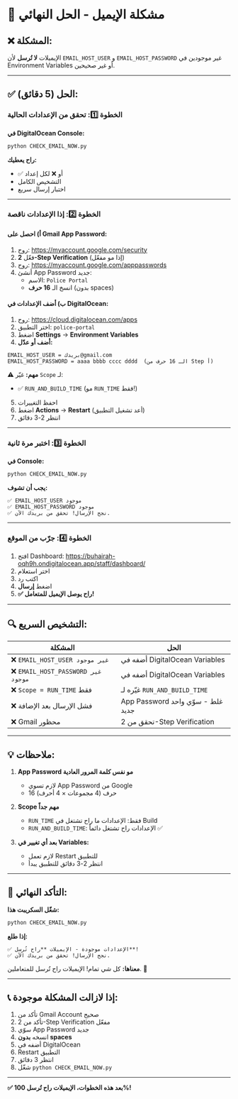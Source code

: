 # 🚨 مشكلة الإيميل - الحل النهائي

## ❌ المشكلة:
الإيميلات **لا تُرسل** لأن `EMAIL_HOST_USER` و `EMAIL_HOST_PASSWORD` غير موجودين في Environment Variables أو غير صحيحين.

---

## ✅ الحل (5 دقائق):

### الخطوة 1️⃣: تحقق من الإعدادات الحالية

**في DigitalOcean Console:**
```bash
python CHECK_EMAIL_NOW.py
```

**راح يعطيك:**
- ✅ أو ❌ لكل إعداد
- التشخيص الكامل
- اختبار إرسال سريع

---

### الخطوة 2️⃣: إذا الإعدادات ناقصة

#### أ) احصل على Gmail App Password:

1. روح: https://myaccount.google.com/security
2. فعّل **2-Step Verification** (إذا مو مفعّل)
3. روح: https://myaccount.google.com/apppasswords
4. أنشئ App Password جديد:
   - الاسم: `Police Portal`
   - انسخ الـ **16 حرف** (بدون spaces)

#### ب) أضف الإعدادات في DigitalOcean:

1. روح: https://cloud.digitalocean.com/apps
2. اختر التطبيق: `police-portal`
3. اضغط **Settings** → **Environment Variables**
4. **أضف أو عدّل:**

```
EMAIL_HOST_USER = بريدك@gmail.com
EMAIL_HOST_PASSWORD = aaaa bbbb cccc dddd  (الـ 16 حرف من Step أ)
```

⚠️ **مهم:** غيّر `Scope` لـ:
- ✅ `RUN_AND_BUILD_TIME` (مو `RUN_TIME` فقط!)

5. احفظ التغييرات
6. اضغط **Actions** → **Restart** (أعد تشغيل التطبيق)
7. انتظر 2-3 دقائق

---

### الخطوة 3️⃣: اختبر مرة ثانية

**في Console:**
```bash
python CHECK_EMAIL_NOW.py
```

**يجب أن تشوف:**
```
✅ EMAIL_HOST_USER موجود
✅ EMAIL_HOST_PASSWORD موجود
✅ نجح الإرسال! تحقق من بريدك الآن.
```

---

### الخطوة 4️⃣: جرّب من الموقع

1. افتح Dashboard: https://buhairah-oqh9h.ondigitalocean.app/staff/dashboard/
2. اختر استعلام
3. اكتب رد
4. اضغط **إرسال**
5. **✅ راح يوصل الإيميل للمتعامل!**

---

## 🔍 التشخيص السريع:

| المشكلة | الحل |
|---------|------|
| ❌ `EMAIL_HOST_USER غير موجود` | أضفه في DigitalOcean Variables |
| ❌ `EMAIL_HOST_PASSWORD غير موجود` | أضفه في DigitalOcean Variables |
| ❌ `Scope = RUN_TIME` فقط | غيّره لـ `RUN_AND_BUILD_TIME` |
| ❌ فشل الإرسال بعد الإضافة | App Password غلط - سوّي واحد جديد |
| ❌ Gmail محظور | تحقق من 2-Step Verification |

---

## 💡 ملاحظات:

1. **App Password مو نفس كلمة المرور العادية**
   - لازم تسوي App Password من Google
   - 16 حرف (4 مجموعات × 4 أحرف)

2. **Scope مهم جداً**
   - `RUN_TIME` فقط: الإعدادات ما راح تشتغل في Build
   - `RUN_AND_BUILD_TIME`: الإعدادات راح تشتغل دائماً ✅

3. **بعد أي تغيير في Variables:**
   - لازم تعمل Restart للتطبيق
   - انتظر 2-3 دقائق للتطبيق يبدأ

---

## 🎯 التأكد النهائي:

**شغّل السكريبت هذا:**
```bash
python CHECK_EMAIL_NOW.py
```

**إذا طلع:**
```
✅ الإعدادات موجودة - الإيميلات **راح تُرسل**!
✅ نجح الإرسال! تحقق من بريدك الآن.
```

**معناها:** كل شي تمام! الإيميلات راح تُرسل للمتعاملين. 🎉

---

## 📞 إذا لازالت المشكلة موجودة:

1. تأكد من Gmail Account صحيح
2. تأكد من 2-Step Verification مفعّل
3. سوّي App Password جديد
4. انسخه **بدون spaces**
5. أضفه في DigitalOcean
6. Restart التطبيق
7. انتظر 3 دقائق
8. شغّل `python CHECK_EMAIL_NOW.py`

---

**✅ بعد هذه الخطوات، الإيميلات راح تُرسل 100%!**

